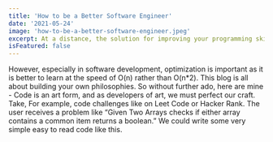 ```yaml
---
title: 'How to be a Better Software Engineer'
date: '2021-05-24'
image: 'how-to-be-a-better-software-engineer.jpeg'
excerpt: At a distance, the solution for improving your programming skills is to keep programming every day and keep learning, and it's true. When you actively pursue something, it’s inevitable to become better through the pursuit alone.
isFeatured: false
---
```


However, especially in software development, optimization is important as it is better to learn at the speed of O(n) rather than O(n\*2). This blog is all about building your own philosophies. So without further ado, here are mine - Code is an art form, and as developers of art, we must perfect our craft. Take, For example, code challenges like on Leet Code or Hacker Rank. The user receives a problem like “Given Two Arrays checks if either array contains a common item returns a boolean.” We could write some very simple easy to read code like this.
